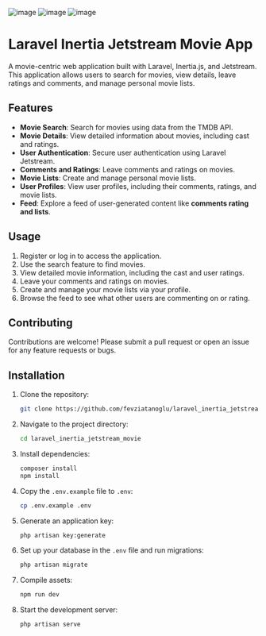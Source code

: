 ![image](https://github.com/user-attachments/assets/8f552c6e-61b9-4f7f-b04b-f299f0793f08)
![image](https://github.com/user-attachments/assets/e9fd6bdf-c62f-4be4-8679-2681b883f0e0)
![image](https://github.com/user-attachments/assets/2ba828dc-270d-4234-acdb-ecf984ae83ac)


# Laravel Inertia Jetstream Movie App

A movie-centric web application built with Laravel, Inertia.js, and Jetstream. This application allows users to search for movies, view details, leave ratings and comments, and manage personal movie lists.

## Features

- **Movie Search**: Search for movies using data from the TMDB API.
- **Movie Details**: View detailed information about movies, including cast and ratings.
- **User Authentication**: Secure user authentication using Laravel Jetstream.
- **Comments and Ratings**: Leave comments and ratings on movies.
- **Movie Lists**: Create and manage personal movie lists.
- **User Profiles**: View user profiles, including their comments, ratings, and movie lists.
- **Feed**: Explore a feed of user-generated content like **comments rating and lists**.

## Usage

1. Register or log in to access the application.
2. Use the search feature to find movies.
3. View detailed movie information, including the cast and user ratings.
4. Leave your comments and ratings on movies.
5. Create and manage your movie lists via your profile.
6. Browse the feed to see what other users are commenting on or rating.

## Contributing

Contributions are welcome! Please submit a pull request or open an issue for any feature requests or bugs.

## Installation

1. Clone the repository:
    ```bash
    git clone https://github.com/fevziatanoglu/laravel_inertia_jetstream_movie.git
    ```

2. Navigate to the project directory:
    ```bash
    cd laravel_inertia_jetstream_movie
    ```

3. Install dependencies:
    ```bash
    composer install
    npm install
    ```

4. Copy the `.env.example` file to `.env`:
    ```bash
    cp .env.example .env
    ```

5. Generate an application key:
    ```bash
    php artisan key:generate
    ```

6. Set up your database in the `.env` file and run migrations:
    ```bash
    php artisan migrate
    ```

7. Compile assets:
    ```bash
    npm run dev
    ```

8. Start the development server:
    ```bash
    php artisan serve
    ```
